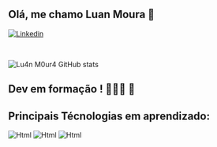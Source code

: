 ## Olá, me chamo Luan Moura 👋



[![Linkedin](https://img.shields.io/badge/LinkedIn-0077B5?style=for-the-badge&logo=linkedin&logoColor=white)](https://www.linkedin.com/in/luanmoura/)

<br>

![Lu4n M0ur4 GitHub stats](https://github-readme-stats.vercel.app/api?username=Lu4n-M0ur4&show_icons=true&theme=cobalt)



## Dev em formação ! 🧑🏽‍🎓 📖



## Principais Técnologias em aprendizado:


<div style="flex" >

![Html](https://img.shields.io/badge/HTML5-E34F26?style=for-the-badge&logo=html5&logoColor=white) ![Html](https://img.shields.io/badge/CSS3-1572B6?style=for-the-badge&logo=css3&logoColor=white) ![Html](https://img.shields.io/badge/JavaScript-323330?style=for-the-badge&logo=javascript&logoColor=F7DF1E)
</div>
